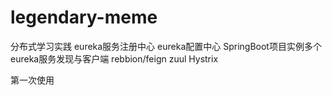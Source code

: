 # legendary-meme
分布式学习实践
eureka服务注册中心
eureka配置中心
SpringBoot项目实例多个
eureka服务发现与客户端
rebbion/feign
zuul
Hystrix

第一次使用







